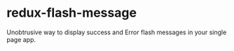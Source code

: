 # redux-flash-message
Unobtrusive way to display success and Error flash messages in your single page app.
